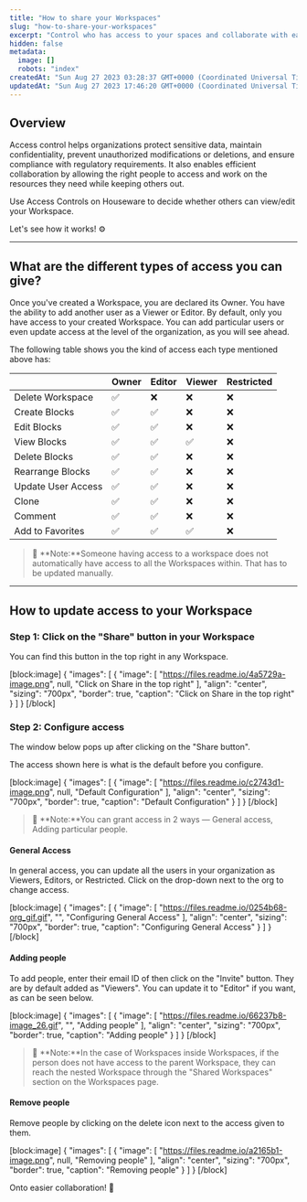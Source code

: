 ```yaml
---
title: "How to share your Workspaces"
slug: "how-to-share-your-workspaces"
excerpt: "Control who has access to your spaces and collaborate with ease."
hidden: false
metadata: 
  image: []
  robots: "index"
createdAt: "Sun Aug 27 2023 03:28:37 GMT+0000 (Coordinated Universal Time)"
updatedAt: "Sun Aug 27 2023 17:46:20 GMT+0000 (Coordinated Universal Time)"
---
```

## Overview

Access control helps organizations protect sensitive data, maintain confidentiality, prevent unauthorized modifications or deletions, and ensure compliance with regulatory requirements. It also enables efficient collaboration by allowing the right people to access and work on the resources they need while keeping others out.

Use Access Controls on Houseware to decide whether others can view/edit your Workspace. 

Let's see how it works! ⚙️

***

## What are the different types of access you can give?

Once you've created a Workspace, you are declared its Owner. You have the ability to add another user as a Viewer or Editor. By default, only you have access to your created Workspace. You can add particular users or even update access at the level of the organization, as you will see ahead.

The following table shows you the kind of access each type mentioned above has:

|                    | Owner | Editor | Viewer | Restricted |
| :----------------- | :---- | :----- | :----- | :--------- |
| Delete Workspace   | ✅     | ❌      | ❌      | ❌          |
| Create Blocks      | ✅     | ✅      | ❌      | ❌          |
| Edit Blocks        | ✅     | ✅      | ❌      | ❌          |
| View Blocks        | ✅     | ✅      | ✅      | ❌          |
| Delete Blocks      | ✅     | ✅      | ❌      | ❌          |
| Rearrange Blocks   | ✅     | ✅      | ❌      | ❌          |
| Update User Access | ✅     | ✅      | ❌      | ❌          |
| Clone              | ✅     | ✅      | ❌      | ❌          |
| Comment            | ✅     | ✅      | ❌      | ❌          |
| Add to Favorites   | ✅     | ✅      | ✅      | ❌          |

> 👀 **Note:**Someone having access to a workspace does not automatically have access to all the Workspaces within. That has to be updated manually.

***

## How to update access to your Workspace

### Step 1: Click on the "Share" button in your Workspace

You can find this button in the top right in any Workspace.

[block:image]
{
  "images": [
    {
      "image": [
        "https://files.readme.io/4a5729a-image.png",
        null,
        "Click on Share in the top right"
      ],
      "align": "center",
      "sizing": "700px",
      "border": true,
      "caption": "Click on Share in the top right"
    }
  ]
}
[/block]


### Step 2: Configure access

The window below pops up after clicking on the "Share button". 

The access shown here is what is the default before you configure.

[block:image]
{
  "images": [
    {
      "image": [
        "https://files.readme.io/c2743d1-image.png",
        null,
        "Default Configuration"
      ],
      "align": "center",
      "sizing": "700px",
      "border": true,
      "caption": "Default Configuration"
    }
  ]
}
[/block]


> 👀 **Note:**You can grant access in 2 ways — General access, Adding particular people.

#### General Access

In general access, you can update all the users in your organization as Viewers, Editors, or Restricted. Click on the drop-down next to the org to change access.

[block:image]
{
  "images": [
    {
      "image": [
        "https://files.readme.io/0254b68-org_gif.gif",
        "",
        "Configuring General Access"
      ],
      "align": "center",
      "sizing": "700px",
      "border": true,
      "caption": "Configuring General Access"
    }
  ]
}
[/block]


#### Adding people

To add people, enter their email ID of then click on the "Invite" button. They are by default added as "Viewers". You can update it to "Editor" if you want, as can be seen below.

[block:image]
{
  "images": [
    {
      "image": [
        "https://files.readme.io/66237b8-image_26.gif",
        "",
        "Adding people"
      ],
      "align": "center",
      "sizing": "700px",
      "border": true,
      "caption": "Adding people"
    }
  ]
}
[/block]


> 👀 **Note:**In the case of Workspaces inside Workspaces, if the person does not have access to the parent Workspace, they can reach the nested Workspace through the "Shared Workspaces" section on the Workspaces page.

#### Remove people

Remove people by clicking on the delete icon next to the access given to them.

[block:image]
{
  "images": [
    {
      "image": [
        "https://files.readme.io/a2165b1-image.png",
        null,
        "Removing people"
      ],
      "align": "center",
      "sizing": "700px",
      "border": true,
      "caption": "Removing people"
    }
  ]
}
[/block]


Onto easier collaboration! 💪
